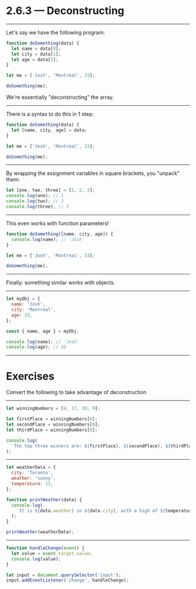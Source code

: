 # 2.6.3 — Deconstructing

---

Let's say we have the following program:

```js
function doSomething(data) {
  let name = data[0];
  let city = data[1];
  let age = data[2];
}

let me = ['Josh', 'Montreal', 33];

doSomething(me);
```

We're essentially "deconstructing" the array.

---

There is a syntax to do this in 1 step:

```js
function doSomething(data) {
  let [name, city, age] = data;
}

let me = ['Josh', 'Montreal', 33];

doSomething(me);
```

---

By wrapping the assignment variables in square brackets, you "unpack" them:

```js
let [one, two, three] = [1, 2, 3];
console.log(one); // 1
console.log(two); // 2
console.log(three); // 3
```

---

This even works with function parameters!

```js
function doSomething([name, city, age]) {
  console.log(name); // 'Josh'
}

let me = ['Josh', 'Montreal', 33];

doSomething(me);
```

---

Finally: something similar works with objects.

---

```js
let myObj = {
  name: 'Josh',
  city: 'Montreal',
  age: 33,
};

const { name, age } = myObj;

console.log(name); // 'Josh'
console.log(age); // 33
```

---

# Exercises

Convert the following to take advantage of deconstruction

---

```js
let winningNumbers = [4, 17, 38, 9];

let firstPlace = winningNumbers[0];
let secondPlace = winningNumbers[0];
let thirdPlace = winningNumbers[0];

console.log(
  `The top three winners are: ${firstPlace}, ${secondPlace}, ${thirdPlace}.`
);
```

---

```js
let weatherData = {
  city: 'Toronto',
  weather: 'sunny',
  temperature: 23,
};

function printWeather(data) {
  console.log(
    `It is ${data.weather} in ${data.city}, with a high of ${temperature}.`
  );
}

printWeather(weatherData);
```

---

```js
function handleChange(event) {
  let value = event.target.value;
  console.log(value);
}

let input = document.querySelector('input');
input.addEventListener('change', handleChange);
```
